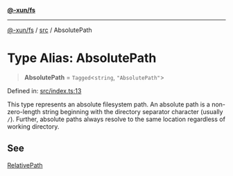 [**@-xun/fs**](../../README.md)

***

[@-xun/fs](../../README.md) / [src](../README.md) / AbsolutePath

# Type Alias: AbsolutePath

> **AbsolutePath** = `Tagged`\<`string`, `"AbsolutePath"`\>

Defined in: [src/index.ts:13](https://github.com/Xunnamius/fs-utils/blob/90c99b3d2da63f3141e91ac832d403aba1f7cec4/src/index.ts#L13)

This type represents an absolute filesystem path. An absolute path is a
non-zero-length string beginning with the directory separator character
(usually `/`). Further, absolute paths always resolve to the same location
regardless of working directory.

## See

[RelativePath](RelativePath.md)
